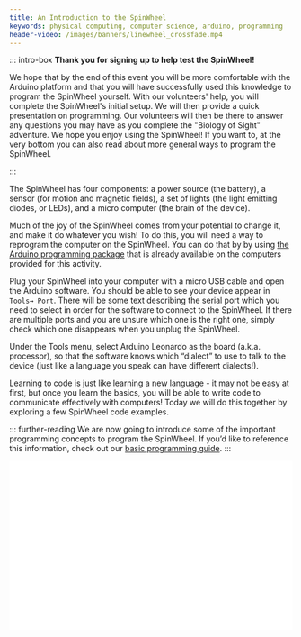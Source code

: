 ```yaml
---
title: An Introduction to the SpinWheel
keywords: physical computing, computer science, arduino, programming
header-video: /images/banners/linewheel_crossfade.mp4
---
```


::: intro-box
**Thank you for signing up to help test the SpinWheel!**

We hope that by the end of this event you will be more comfortable with the Arduino platform and that you will have successfully used this knowledge to program the SpinWheel yourself. With our volunteers' help, you will complete the SpinWheel's initial setup. We will then provide a quick presentation on programming. Our volunteers will then be there to answer any questions you may have as you complete the "Biology of Sight" adventure. We hope you enjoy using the SpinWheel! If you want to, at the very bottom you can also read about more general ways to program the SpinWheel.

:::

The SpinWheel has four components: a power source (the battery), a sensor (for motion and magnetic fields), a set of lights (the light emitting diodes, or LEDs), and a micro computer (the brain of the device).

Much of the joy of the SpinWheel comes from your potential to change it, and make it do whatever you wish! To do this, you will need a way to reprogram the computer on the SpinWheel. You can do that by by using [the Arduino programming package](https://arduino.cc/en/Main/Software) that is already available on the computers provided for this activity.

Plug your SpinWheel into your computer with a micro USB cable and open the Arduino software. You should be able to see your device appear in `Tools→ Port`. There will be some text describing the serial port which you need to select in order for the software to connect to the SpinWheel. If there are multiple ports and you are unsure which one is the right one, simply check which one disappears when you unplug the SpinWheel.

Under the Tools menu, select Arduino Leonardo as the board (a.k.a. processor), so that the software knows which “dialect” to use to talk to the device (just like a language you speak can have different dialects!).

Learning to code is just like learning a new language - it may not be easy at first, but once you learn the basics, you will be able to write code to communicate effectively with computers! Today we will do this together by exploring a few SpinWheel code examples.

<style>
  iframe {
    width: 100%;
  }
</style>

<script>
  function resizeIframe(obj) {
    obj.style.height = obj.contentWindow.document.documentElement.scrollHeight + 'px';
    var l = obj.contentWindow.document.getElementById('license');
    l.parentElement.removeChild(l);
    var n = obj.contentWindow.document.getElementsByClassName('nav')[0];
    n.parentElement.removeChild(n);
    var i = obj.contentWindow.document.getElementById('isso-thread');
    i.parentElement.removeChild(i);
  }
</script>

::: further-reading
We are now going to introduce some of the important programming concepts to program the SpinWheel. If you’d like to reference this information, check out our [basic programming guide](/progpatterns).
:::

<iframe src="/sight" frameborder="0" scrolling="no" onload="resizeIframe(this)"></iframe>

<iframe src="/quickapi" frameborder="0" scrolling="no" onload="resizeIframe(this)"></iframe>

